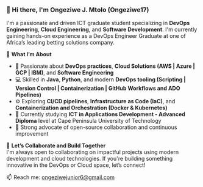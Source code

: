 ### 👋 Hi there, I'm Ongeziwe J. Mtolo (Ongeziwe17)

I'm a passionate and driven ICT graduate student specializing in **DevOps Engineering**, **Cloud Engineering**, and **Software Development**. I'm currently gaining hands-on experience as a DevOps Engineer Graduate at one of Africa’s leading betting solutions company.

🚀 **What I’m About**  
- 🧠 Passionate about **DevOps practices**, **Cloud Solutions (AWS | Azure | GCP | IBM)**, and **Software Engineering**  
- 💻 Skilled in **Java**, **Python**, and modern **DevOps tooling (Scripting | Version Control | Containerization | GitHub Workflows and ADO Pipelines)**  
- ⚙️ Exploring **CI/CD pipelines**, **Infrastructure as Code (IaC)**, and **Containerization and Orchestration (Docker & Kubernetes)**  
- 🌱 Currently studying **ICT in Applications Development - Advanced Diploma** level at Cape Peninsula University of Technology  
- 🌹 Strong advocate of open-source collaboration and continuous improvement 

🤝 **Let’s Collaborate and Build Together**  
I'm always open to collaborating on impactful projects using modern development and cloud technologies. If you're building something innovative in the DevOps or Cloud space, let’s connect!

📫 Reach me: ongeziwejunior6@gmail.com

<!---
Ongeziwe17/Ongeziwe17 is a ✨ special ✨ repository because its `README.md` (this file) appears on your GitHub profile.
You can click the Preview link to take a look at your changes.
--->
